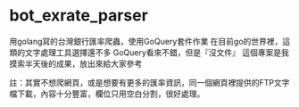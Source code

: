 # bot_exrate_parser
用golang寫的台灣銀行匯率爬蟲，使用GoQuery套件作業
在目前go的世界裡，這類的文字處理工具選擇還不多
GoQuery看來不錯，但是『沒文件』
這個專案是我摸索半天後的成果，放出來給大家參考

註：其實不想爬網頁，或是想要有更多的匯率資訊，同一個網頁裡提供的FTP文字檔下載，內容十分豐富，欄位只用空白分割，很好處理。